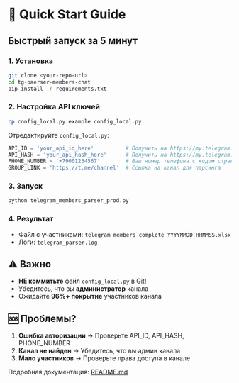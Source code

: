 # 🚀 Quick Start Guide

## Быстрый запуск за 5 минут

### 1. Установка
```bash
git clone <your-repo-url>
cd tg-paerser-members-chat
pip install -r requirements.txt
```

### 2. Настройка API ключей
```bash
cp config_local.py.example config_local.py
```

Отредактируйте `config_local.py`:
```python
API_ID = 'your_api_id_here'          # Получить на https://my.telegram.org/apps
API_HASH = 'your_api_hash_here'      # Получить на https://my.telegram.org/apps
PHONE_NUMBER = '+79001234567'        # Ваш номер телефона с кодом страны
GROUP_LINK = 'https://t.me/channel'  # Ссылка на канал для парсинга
```

### 3. Запуск
```bash
python telegram_members_parser_prod.py
```

### 4. Результат
- Файл с участниками: `telegram_members_complete_YYYYMMDD_HHMMSS.xlsx`
- Логи: `telegram_parser.log`

## ⚠️ Важно

- **НЕ коммитьте** файл `config_local.py` в Git!
- Убедитесь, что вы **администратор** канала
- Ожидайте **96%+ покрытие** участников канала

## 🆘 Проблемы?

1. **Ошибка авторизации** → Проверьте API_ID, API_HASH, PHONE_NUMBER
2. **Канал не найден** → Убедитесь, что вы админ канала
3. **Мало участников** → Проверьте права доступа в канале

Подробная документация: [README.md](README.md)
